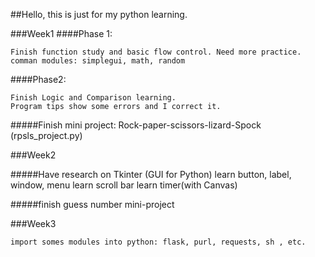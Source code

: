 ##Hello, this is just for my python learning.

###Week1
####Phase 1:

    Finish function study and basic flow control. Need more practice.
    comman modules: simplegui, math, random

####Phase2:  

    Finish Logic and Comparison learning.
    Program tips show some errors and I correct it.

#####Finish mini project: Rock-paper-scissors-lizard-Spock (rpsls_project.py)

###Week2

#####Have research on Tkinter (GUI for Python)
    learn button, label, window, menu
    learn scroll bar
    learn timer(with Canvas)

#####finish guess number mini-project

###Week3
    
    import somes modules into python: flask, purl, requests, sh , etc.
    
	
